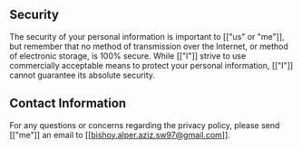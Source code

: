 ## Security

The security of your personal information is important to [["us" or "me"]], but remember that no method of transmission over the Internet, or method of electronic storage, is 100% secure. While [["I"]] strive to use commercially acceptable means to protect your personal information, [["I"]] cannot guarantee its absolute security.


## Contact Information

For any questions or concerns regarding the privacy policy, please send [["me"]] an email to [[bishoy.alper.aziz.sw97@gmail.com]].
